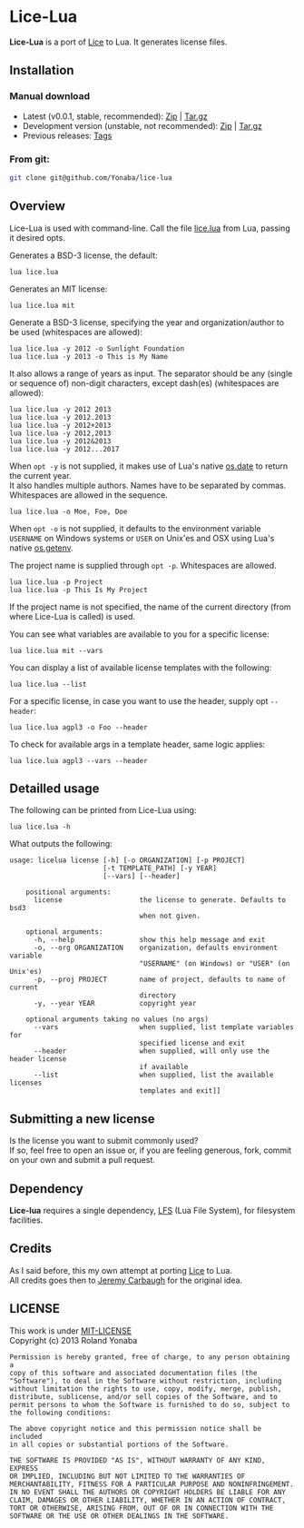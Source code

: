 Lice-Lua
========

__Lice-Lua__ is a port of [Lice](http://github.com/licenses/lice) to Lua.
It generates license files.

## Installation

### Manual download

* Latest (v0.0.1, stable, recommended): [Zip](https://github.com/Yonaba/lice-lua/archive/lice-lua-0.0.1-1.zip) | [Tar.gz](https://github.com/Yonaba/lice-lua/archive/lice-lua-0.0.1-1.tar.gz)
* Development version (unstable, not recommended): [Zip](https://github.com/Yonaba/lice-lua/archive/master.zip) | [Tar.gz](https://github.com/Yonaba/lice-lua/archive/master.tar)
* Previous releases: [Tags](https://github.com/Yonaba/lice-lua/releases)

### From git:

```bash
git clone git@github.com/Yonaba/lice-lua
````

## Overview

Lice-Lua is used with command-line. Call the file [lice.lua](https://github.com/Yonaba/lice-lua/blob/master/src/lice.lua) from Lua, passing it desired opts.

Generates a BSD-3 license, the default:

    lua lice.lua

Generates an MIT license:

    lua lice.lua mit

Generate a BSD-3 license, specifying the year and organization/author to be used (whitespaces are allowed):

    lua lice.lua -y 2012 -o Sunlight Foundation
    lua lice.lua -y 2013 -o This is My Name

It also allows a range of years as input. The separator should be any (single or sequence of) non-digit characters, except dash(es) (whitespaces are allowed):

    lua lice.lua -y 2012 2013
    lua lice.lua -y 2012.2013
    lua lice.lua -y 2012+2013
    lua lice.lua -y 2012,2013
    lua lice.lua -y 2012&2013
    lua lice.lua -y 2012...2017

When `opt -y` is not supplied, it makes use of Lua's native [os.date](http://pgl.yoyo.org/luai/i/os.date) to return the current year.<br/>
It also handles multiple authors. Names have to be separated by commas. Whitespaces are allowed in the sequence.
    
    lua lice.lua -o Moe, Foe, Doe

When `opt -o` is not supplied, it defaults to the environment variable `USERNAME` on Windows systems or `USER` on Unix'es and OSX using Lua's native [os.getenv](http://pgl.yoyo.org/luai/i/os.getenv).

The project name is supplied through `opt -p`. Whitespaces are allowed.

    lua lice.lua -p Project
    lua lice.lua -p This Is My Project
    
If the project name is not specified, the name of the current directory (from where Lice-Lua is called) is used.

You can see what variables are available to you for a specific license:

    lua lice.lua mit --vars
    
You can display a list of available license templates with the following:    

    lua lice.lua --list

For a specific license, in case you want to use the header, supply opt `--header`:   
    
    lua lice.lua agpl3 -o Foo --header
    
To check for available args in a template header, same logic applies:

    lua lice.lua agpl3 --vars --header
    
## Detailled usage

The following can be printed from Lice-Lua using:

    lua lice.lua -h

What outputs the following:

    usage: licelua license [-h] [-o ORGANIZATION] [-p PROJECT]
                           [-t TEMPLATE_PATH] [-y YEAR]
                           [--vars] [--header]

        positional arguments:
          license                   the license to generate. Defaults to bsd3 
                                    when not given.
                                    
        optional arguments:
          -h, --help                show this help message and exit
          -o, --org ORGANIZATION    organization, defaults environment variable
                                    "USERNAME" (on Windows) or "USER" (on Unix'es)
          -p, --proj PROJECT        name of project, defaults to name of current 
                                    directory
          -y, --year YEAR           copyright year
          
        optional arguments taking no values (no args)
          --vars                    when supplied, list template variables for 
                                    specified license and exit
          --header                  when supplied, will only use the header license
                                    if available
          --list                    when supplied, list the available licenses 
                                    templates and exit]]

## Submitting a new license

Is the license you want to submit commonly used?<br/>
If so, feel free to open an issue or, if you are feeling generous, fork, commit on your own and submit a pull request.


## Dependency
__Lice-lua__ requires a single dependency, [LFS](https://github.com/downloads/keplerproject/luafilesystem) (Lua File System), for filesystem facilities.

## Credits
As I said before, this my own attempt at porting [Lice](http://github.com/licenses/lice) to Lua.<br/>
All credits goes then to [Jeremy Carbaugh](https://github.com/jcarbaugh) for the original idea.

## LICENSE
This work is under [MIT-LICENSE](http://www.opensource.org/licenses/mit-license.php)<br/>
Copyright (c) 2013 Roland Yonaba

    Permission is hereby granted, free of charge, to any person obtaining a
    copy of this software and associated documentation files (the
    "Software"), to deal in the Software without restriction, including
    without limitation the rights to use, copy, modify, merge, publish,
    distribute, sublicense, and/or sell copies of the Software, and to
    permit persons to whom the Software is furnished to do so, subject to
    the following conditions:

    The above copyright notice and this permission notice shall be included
    in all copies or substantial portions of the Software.

    THE SOFTWARE IS PROVIDED "AS IS", WITHOUT WARRANTY OF ANY KIND, EXPRESS
    OR IMPLIED, INCLUDING BUT NOT LIMITED TO THE WARRANTIES OF
    MERCHANTABILITY, FITNESS FOR A PARTICULAR PURPOSE AND NONINFRINGEMENT.
    IN NO EVENT SHALL THE AUTHORS OR COPYRIGHT HOLDERS BE LIABLE FOR ANY
    CLAIM, DAMAGES OR OTHER LIABILITY, WHETHER IN AN ACTION OF CONTRACT,
    TORT OR OTHERWISE, ARISING FROM, OUT OF OR IN CONNECTION WITH THE
    SOFTWARE OR THE USE OR OTHER DEALINGS IN THE SOFTWARE.